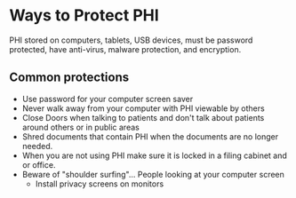 # Ways to Protect PHI

PHI stored on computers, tablets, USB devices, must be password
protected, have anti-virus, malware protection, and encryption.

## Common protections

- Use password for your computer screen saver
- Never walk away from your computer with PHI viewable by others
- Close Doors when talking to patients and don't talk about patients
  around others or in public areas
- Shred documents that contain PHI when the documents are no longer
  needed.
- When you are not using PHI make sure it is locked in a filing cabinet
  and or office.
- Beware of "shoulder surfing"... People looking at your computer screen
  - Install privacy screens on monitors

